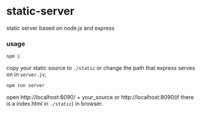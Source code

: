 # static-server
static server based on node.js and express

### usage ###
```bash
npm i
```
copy your static source to ```./static``` or change the path that express serves on in ```server.js```;
```bash
npm run server
```
open http://localhost:8090/ + your_source or http://localhost:8090(if there is a index.html in ```./static```) in browser.